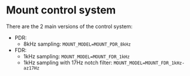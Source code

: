 # Mount control system

There are the 2 main versions of the control system:
 * PDR:
    * 8kHz sampling: `MOUNT_MODEL=MOUNT_PDR_8kHz`
 * FDR: 
    * 1kHz sampling: `MOUNT_MODEL=MOUNT_FDR_1kHz`
    * 1kHz sampling with 17Hz notch filter: `MOUNT_MODEL=MOUNT_FDR_1kHz-az17Hz`